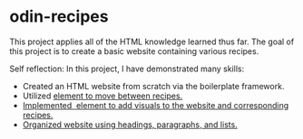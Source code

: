 # odin-recipes
This project applies all of the HTML knowledge learned thus far. 
The goal of this project is to create a basic website containing various recipes.

Self reflection:
In this project, I have demonstrated many skills:
- Created an HTML website from scratch via the boilerplate framework.
- Utilized <a href> element to move between recipes.
- Implemented <img src> element to add visuals to the website and corresponding recipes.
- Organized website using headings, paragraphs, and lists. 